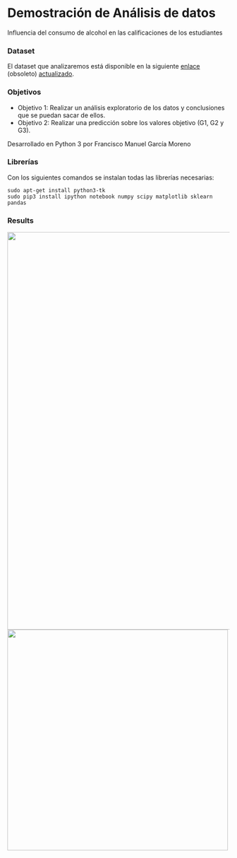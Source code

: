 # Demostración de Análisis de datos
Influencia del consumo de alcohol en las calificaciones de los estudiantes

### Dataset
El dataset que analizaremos está disponible en la siguiente [enlace] (obsoleto) [actualizado].

[enlace]:<http://archive.ics.uci.edu/ml/datasets/STUDENT+ALCOHOL+CONSUMPTION>
[actualizado]:<https://archive.ics.uci.edu/ml/datasets/student+performance>


### Objetivos
- Objetivo 1: Realizar un análisis exploratorio de los datos y conclusiones que se puedan sacar de ellos. 
- Objetivo 2: Realizar una predicción sobre los valores objetivo (G1, G2 y G3).

Desarrollado en Python 3 por Francisco Manuel García Moreno

### Librerías
Con los siguientes comandos se instalan todas las librerías necesarias:
``` shell
sudo apt-get install python3-tk
sudo pip3 install ipython notebook numpy scipy matplotlib sklearn pandas
```

### Results
<img src="http://i.imgur.com/EF9eKu0.png" width="900"/>
<img src="http://i.imgur.com/N5zGJ3m.png" width="500"/>
